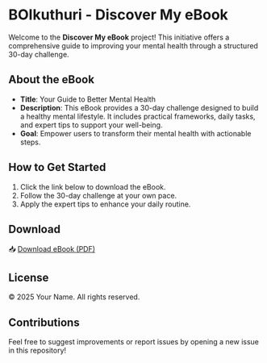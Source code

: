 # BOIkuthuri - Discover My eBook

Welcome to the **Discover My eBook** project! This initiative offers a comprehensive guide to improving your mental health through a structured 30-day challenge.

## About the eBook
- **Title**: Your Guide to Better Mental Health
- **Description**: This eBook provides a 30-day challenge designed to build a healthy mental lifestyle. It includes practical frameworks, daily tasks, and expert tips to support your well-being.
- **Goal**: Empower users to transform their mental health with actionable steps.

## How to Get Started
1. Click the link below to download the eBook.
2. Follow the 30-day challenge at your own pace.
3. Apply the expert tips to enhance your daily routine.

## Download
📥 [Download eBook (PDF)](insert-download-link-here)

## License
© 2025 Your Name. All rights reserved.

## Contributions
Feel free to suggest improvements or report issues by opening a new issue in this repository!
